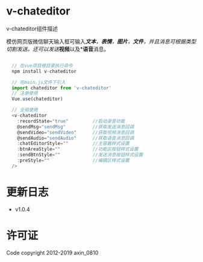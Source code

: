 v-chateditor
===

v-chateditor组件描述

模仿网页版微信聊天输入框可输入***文本**，**表情**，**图片**，**文件**，并且消息可根据类型切割发送。还可以发送***视频**以及***语音**消息。

```javascript

  // 在vue项目根目录执行命令
  npm install v-chateditor

  // 在main.js文件下引入
  import chateditor from 'v-chateditor'
  // 注册使用
  Vue.use(chateditor)

  // 全局使用
  <v-chateditor
    :recordState="true"         //启动录音功能
    @sendMsg="sendMsg"          //获取发送消息回调
    @sendVideo="sendVideo"      //获取视频消息回调
    @sendAudio="sendAudio"      //获取语音消息回调
    :chatEditorStyle=""         //主容器样式设置
    :btnAreaStyle=""            //功能区按钮样式设置
    :sendBtnStyle=""            //发送消息按钮样式设置
    :preStyle=""                //编辑区样式设置
  />

```

更新日志
=======

  * v1.0.4

许可证
=======

Code copyright 2012-2019 axin_0810
